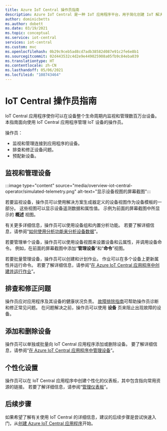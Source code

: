 ```yaml
---
title: Azure IoT Central 操作员指南
description: Azure IoT Central 是一种 IoT 应用程序平台，用于简化创建 IoT 解决方案。 本文概述了 IoT Central 中的操作员角色。
author: dominicbetts
ms.author: dobett
ms.date: 03/19/2021
ms.topic: conceptual
ms.service: iot-central
services: iot-central
ms.custom: mvc
ms.openlocfilehash: 0b29c9ceb5ad8cd7adb38582d087e91c2fe6e8b1
ms.sourcegitcommit: 02d443532c4d2e9e449025908a05fb9c84eba039
ms.translationtype: HT
ms.contentlocale: zh-CN
ms.lasthandoff: 05/06/2021
ms.locfileid: "108743464"
---
```

# <a name="iot-central-operator-guide"></a>IoT Central 操作员指南

IoT Central 应用程序使你可以在设备整个生命周期内监视和管理数百万台设备。 本指南面向使用 IoT Central 应用程序管理 IoT 设备的操作员。

操作员：

- 监视和管理连接到应用程序的设备。
- 排查和修正设备问题。
- 预配新设备。

## <a name="monitor-and-manage-devices"></a>监视和管理设备

:::image type="content" source="media/overview-iot-central-operator/simulated-telemetry.png" alt-text="显示设备视图的屏幕截图":::

若要监视设备，操作员可以使用解决方案生成器定义的设备视图作为设备模板的一部分。 这些视图可以显示设备遥测数据和属性值。 示例为前面的屏幕截图中所显示的 **概述** 视图。

有关更多详细信息，操作员可以使用设备组和内置分析功能。 若要了解详细信息，请参阅“[如何使用分析功能来分析设备数据](howto-create-analytics.md)”。

若要管理单个设备，操作员可以使用设备视图来设置设备和云属性，并调用设备命令。 例如，在前面的屏幕截图中添加“**管理设备**”和“**命令**”视图。

若要批量管理设备，操作员可以创建和计划作业。 作业可以在多个设备上更新属性并运行命令。 若要了解详细信息，请参阅“[在 Azure IoT Central 应用程序中创建并运行作业](howto-run-a-job.md)”。

## <a name="troubleshoot-and-remediate-issues"></a>排查和修正问题

操作员应对应用程序及其设备的健康状况负责。 [故障排除指南](troubleshoot-connection.md)可帮助操作员诊断和修正常见问题。 在问题解决之前，操作员可以使用 **设备** 页来阻止出现故障的设备。

## <a name="add-and-remove-devices"></a>添加和删除设备

操作员可以单独或批量向 IoT Central 应用程序添加或删除设备。 要了解详细信息，请参阅“[在 Azure IoT Central 应用程序中管理设备](howto-manage-devices.md)”。

## <a name="personalize"></a>个性化设置

操作员可以在 IoT Central 应用程序中创建个性化的仪表板，其中包含指向常用资源的链接。 若要了解详细信息，请参阅“[管理仪表板](howto-create-personal-dashboards.md#manage-dashboards)”。

## <a name="next-steps"></a>后续步骤

如果希望了解有关使用 IoT Central 的详细信息，建议的后续步骤是尝试快速入门，从[创建 Azure IoT Central 应用程序](./quick-deploy-iot-central.md)开始。
